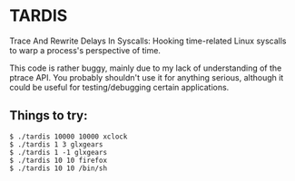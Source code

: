# TARDIS
Trace And Rewrite Delays In Syscalls: Hooking time-related Linux syscalls to warp a process's perspective of time.

This code is rather buggy, mainly due to my lack of understanding of the ptrace API.
You probably shouldn't use it for anything serious, although it could be useful for
testing/debugging certain applications.

## Things to try:

```
$ ./tardis 10000 10000 xclock
$ ./tardis 1 3 glxgears
$ ./tardis 1 -1 glxgears
$ ./tardis 10 10 firefox
$ ./tardis 10 10 /bin/sh
```
